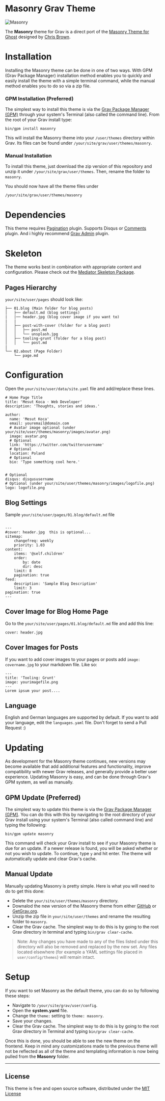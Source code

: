 # Masonry Grav Theme

![Masonry](assets/readme.png)

The **Masonry** theme for Grav is a direct port of the [Masonry Theme for Ghost](https://github.com/chris-brown/Masonry-Ghost-Theme) designed by [Chris Brown](http://blog.zirafon.org/about).

# Installation

Installing the Masonry theme can be done in one of two ways. With GPM (Grav Package Manager) installation method enables you to quickly and easily install the theme with a simple terminal command, while the manual method enables you to do so via a zip file.

### GPM Installation (Preferred)

The simplest way to install this theme is via the [Grav Package Manager (GPM)](http://learn.getgrav.org/advanced/grav-gpm) through your system's Terminal (also called the command line).  From the root of your Grav install type:

    bin/gpm install masonry

This will install the Masonry theme into your `/user/themes` directory within Grav. Its files can be found under `/your/site/grav/user/themes/masonry`.

### Manual Installation

To install this theme, just download the zip version of this repository and unzip it under `/your/site/grav/user/themes`. Then, rename the folder to `masonry`.

You should now have all the theme files under

    /your/site/grav/user/themes/masonry

# Dependencies
This theme requires [Pagination](https://github.com/getgrav/grav-plugin-pagination) plugin.
Supports Disqus or [Comments](https://github.com/getgrav/grav-plugin-comments) plugin.
And i highly recommend [Grav Admin](https://github.com/getgrav/grav-plugin-admin) plugin.

# Skeleton
The theme works best in combination with appropriate content and configuration. Please check out the [Mediator Skeleton Package](https://github.com/getgrav/grav-skeleton-mediator-site).

## Pages Hierarchy
`your/site/user/pages` should look like:
```
├── 01.blog (Main folder for blog posts)
│   ├── default.md (blog settings)
|   |── header.jpg (blog cover image if you want to)
|   |
│   ├── post-with-cover (folder for a blog post)
│   │   ├── post.md
│   │   └── unsplash.jpg
│   ├── tooling-grunt (folder for a blog post)
│   │   └── post.md
|
└── 02.about (Page Folder)
    └── page.md
```

# Configuration

Open the `your/site/user/data/site.yaml` file and add/replace these lines.

```
# Home Page Title
title: 'Mesut Koca · Web Developer'
description: 'Thoughts, stories and ideas.'

author:
  name: 'Mesut Koca'
  email: youremail@domain.com
  # Avatar image optional (under your/site/user/themes/masonry/images/avatar.png)
  image: avatar.png
  # Optional
  link: 'https://twitter.com/twitterusername'
  # Optional
  location: Poland
  # Optional
  bio: 'Type something cool here.'


# Optional
disqus: disqususername
# Optional (under your/site/user/themes/masonry/images/logofile.png)
logo: logofile.png
```

## Blog Settings

Sample `your/site/user/pages/01.blog/default.md` file

```

---
#cover: header.jpg  this is optional...
sitemap:
    changefreq: weekly
    priority: 1.03
content:
    items: '@self.children'
    order:
        by: date
        dir: desc
    limit: 8
    pagination: true
feed:
    description: 'Sample Blog Description'
    limit: 3
pagination: true
---

```
## Cover Image for Blog Home Page

Go to the `your/site/user/pages/01.blog/default.md` file and add this line:

    cover: header.jpg

## Cover Images for Posts

If you want to add cover images to your pages or posts add `image: covername.jpg` to your markdown file. Like so:

```
---
title: 'Tooling: Grunt'
image: yourimagefile.png
---
Lorem ipsum your post....
```

## Language

English and German languages are supported by default. If you want to add your language, edit the `languages.yaml` file. Don't forget to send a Pull Request :)


# Updating

As development for the Masonry theme continues, new versions may become available that add additional features and functionality, improve compatibility with newer Grav releases, and generally provide a better user experience. Updating Masonry is easy, and can be done through Grav's GPM system, as well as manually.

## GPM Update (Preferred)

The simplest way to update this theme is via the [Grav Package Manager (GPM)](http://learn.getgrav.org/advanced/grav-gpm). You can do this with this by navigating to the root directory of your Grav install using your system's Terminal (also called command line) and typing the following:

    bin/gpm update masonry

This command will check your Grav install to see if your Masonry theme is due for an update. If a newer release is found, you will be asked whether or not you wish to update. To continue, type `y` and hit enter. The theme will automatically update and clear Grav's cache.

## Manual Update

Manually updating Masonry is pretty simple. Here is what you will need to do to get this done:

* Delete the `your/site/user/themes/masonry` directory.
* Downalod the new version of the Masonry theme from either [GitHub](https://github.com/koca/grav-theme-masonry) or [GetGrav.org](http://getgrav.org/downloads/themes#extras).
* Unzip the zip file in `your/site/user/themes` and rename the resulting folder to `masonry`.
* Clear the Grav cache. The simplest way to do this is by going to the root Grav directory in terminal and typing `bin/grav clear-cache`.

> Note: Any changes you have made to any of the files listed under this directory will also be removed and replaced by the new set. Any files located elsewhere (for example a YAML settings file placed in `user/config/themes`) will remain intact.

# Setup

If you want to set Masonry as the default theme, you can do so by following these steps:

* Navigate to `/your/site/grav/user/config`.
* Open the **system.yaml** file.
* Change the `theme:` setting to `theme: masonry`.
* Save your changes.
* Clear the Grav cache. The simplest way to do this is by going to the root Grav directory in Terminal and typing `bin/grav clear-cache`.

Once this is done, you should be able to see the new theme on the frontend. Keep in mind any customizations made to the previous theme will not be reflected as all of the theme and templating information is now being pulled from the **Masonry** folder.

---

## License

This theme is free and open source software, distributed under the [MIT License](/LICENSE)
